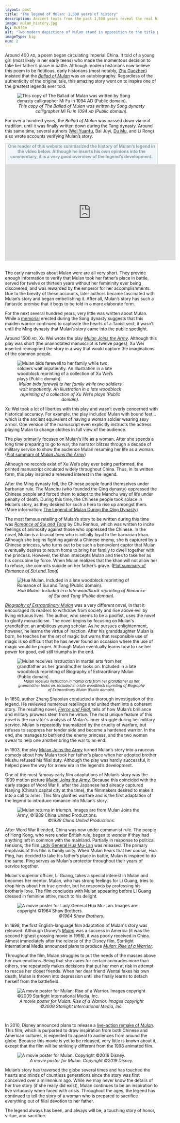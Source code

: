 ```yaml
---
layout: post
title: "The legend of Mulan: 1,500 years of history"
description: Ancient texts from the past 1,500 years reveal the real history behind the legend of Mulan and how it developed into what we have today.
image: mulan_history.jpg
bg: 8c6f4e
alt: "Two modern depictions of Mulan stand in opposition to the title page of the Qing dynasty novel <a href='/pages/qing/fierce_and_filial'>Fierce and Filial</a>. Artwork by Stella Su."
imageType: big
num: 2
---
```


Around 400 <small>AD</small>, a poem began circulating imperial China. It told of a young girl (most likely in her early teens) who made the momentous decision to take her father’s place in battle. Although modern historians now believe this poem to be fictitious, early historians (most notably, [Zhu Guozhen](/pages/ming/women_generals)) insisted that the *[Ballad of Mulan](/pages/northern_wei/ballad_of_mulan)* was an autobiography. Regardless of the authenticity of the original tale, this amazing story went on to inspire one of the greatest legends ever told.

<figure  class="float left">
<img src="/assets/images/articles/ballad_of_mulan_song_dynasty_mu_fu.jpg" alt="This copy of The Ballad of Mulan was written by Song dynasty calligrapher Mi Fu in 1094 AD (Public domain)." />
<figcaption style="text-align: center;"><i>This copy of The Ballad of Mulan was written by Song dynasty calligrapher Mi Fu in 1094 <small>AD</small> (Public domain).</i></figcaption>
</figure>

For over a hundred years, the *Ballad of Mulan* was passed down via oral tradition, until it was finally written down during the Tang dynasty. Around this same time, several authors ([Wei Yuanfu](/pages/tang/song_of_mulan), Bai Juyi, [Du Mu](/pages/tang/mulan_temple_du_mu), and Li Rong) also wrote accounts verifying Mulan’s story.

<div style="background:#F1F6FB;border:#D6DFD8 2px solid;vertical-align:middle;text-align:center;color:#879F9F"><b>One reader of this website summarized the history of Mulan’s legend in the video below. Although he inserts his own opinions into the commentary, it is a very good overview of the legend’s development.</b><br /><br /><iframe width="560" height="315" src="https://www.youtube.com/embed/u9ccDA-9c_0" frameborder="0" allow="accelerometer; autoplay; encrypted-media; gyroscope; picture-in-picture" allowfullscreen></iframe></div>
<br />

The early narratives about Mulan were are all very short. They provide enough information to verify that Mulan took her father’s place in battle, served for twelve or thirteen years without her femininity ever being discovered, and was rewarded by the emperor for her accomplishments. Due to the brevity of these accounts, later authors became fascinated with Mulan’s story and began embellishing it. After all, Mulan’s story has such a fantastic premise that it begs to be told in a more elaborate form.

For the next several hundred years, very little was written about Mulan. While a [memorial](/pages/yuan/memorial_filial_general) erected during the Song dynasty suggests that this maiden warrior continued to captivate the hearts of a Taoist sect, it wasn’t until the Ming dynasty that Mulan’s story came into the public spotlight.

Around 1500 <small>AD</small>, Xu Wei wrote the play *[Mulan Joins the Army](/pages/ming/mulan_joins_the_army_xu_wei)*. Although this play was short (the unannotated manuscript is twelve pages), Xu Wei inserted reimagined the story in a way that would capture the imaginations of the common people.

<figure  class="float right" style="max-width: 350px;">
<img style="max-width: 350px;" src="/assets/images/articles/mulan_bids_farewell_to_her_family_while_two_soldiers_wait_impatiently.jpg" alt="Mulan bids farewell to her family while two soldiers wait impatiently. An Illustration in a late woodblock reprinting of a collection of Xu Wei’s plays (Public domain)." />
<figcaption style="text-align: center;"><i>Mulan bids farewell to her family while two soldiers wait impatiently. An Illustration in a late woodblock reprinting of a collection of Xu Wei’s plays (Public domain).</i></figcaption>
</figure>

Xu Wei took a lot of liberties with this play and wasn’t overly concerned with historical accuracy. For example, the play included Mulan with bound feet… which is the ancient equivalent of having a woman soldier wearing sexy armor. One version of the manuscript even explicitly instructs the actress playing Mulan to change clothes in full view of the audience.

The play primarily focuses on Mulan's life as a woman. After she spends a long time preparing to go to war, the narrator blitzes through a decade of military service to show the audience Mulan resuming her life as a woman. ([Plot summary of *Mulan Joins the Army*](/pages/ming/mulan_joins_the_army_xu_wei))

Although no records exist of Xu Wei’s play ever being performed, the printed manuscript circulated widely throughout China. Thus, in its written form, this play inspired a renewed interest in the legend.

After the Ming dynasty fell, the Chinese people found themselves under barbarian rule. The Manchu (who founded the Qing dynasty) oppressed the Chinese people and forced them to adapt to the Manchu way of life under penalty of death. During this time, the Chinese people took solace in Mulan’s story, as they desired for such a hero to rise up amongst them. (More information: [The Legend of Mulan During the Qing Dynasty](/pages/qing/legend_of_mulan_qing_dynasty))

The most famous retelling of Mulan’s story to be written during this time was *[Romance of Sui and Tang](/pages/qing/romance_of_sui_and_tang)* by Chu Renhuo, which was written to incite feelings of animosity against those who oppressed the Chinese. In the novel, Mulan is a biracial teen who is initially loyal to the barbarian khan. Although she begins fighting against a Chinese enemy, she is captured by a Chinese princess, who turns out to be such a benevolent captor that Mulan eventually desires to return home to bring her family to dwell together with the princess. However, the khan intercepts Mulan and tries to take her as his concubine by force. When Mulan realizes that the khan will not allow her to refuse, she commits suicide on her father’s grave. ([Plot summary of *Romance of Sui and Tang*](https://mulanbook.com/pages/qing/romance_of_sui_and_tang))

<figure  class="float left">
<img  src="/assets/images/articles/hua_mulan_romance_of_sui_and_tang.jpg" alt="Hua Mulan. Included in a late woodblock reprinting of Romance of Sui and Tang (Public domain)." />
<figcaption style="text-align: center;"><i>Hua Mulan. Included in a late woodblock reprinting of Romance of Sui and Tang (Public domain).</i></figcaption>
</figure>

*[Biography of Extraordinary Mulan](/pages/qing/biography_of_extraordinary_mulan)* was a very different novel, in that it encouraged its readers to withdraw from society and rise above evil by living virtuous lives. The author, who seems to be a pacifist, uses the novel to glorify monasticism. The novel begins by focusing on Mulan's grandfather, an ambitious young scholar. As he pursues enlightenment, however, he learns the virtue of inaction. After his granddaughter Mulan is born, he teaches her the art of magic but warns that responsible use of magic is so difficult that he has never found an occasion where the use of magic would be proper. Although Mulan eventually learns how to use her power for good, evil still triumphs in the end.

<figure  class="float right">
<img  src="/assets/images/articles/mulan_training_martial_arts_grandfather_biography_of_extraordinary_mulan.png" alt="Mulan receives instruction in martial arts from her grandfather as her grandmother looks on. Included in a late woodblock reprinting of Biography of Extraordinary Mulan (Public domain)." />
<figcaption style="text-align: center;"><i><small>Mulan receives instruction in martial arts from her grandfather as her grandmother looks on. Included in a late woodblock reprinting of Biography of Extraordinary Mulan (Public domain).</small></i></figcaption>
</figure>

In 1850, author Zhang Shaoxian conducted a thorough investigation of the legend. He reviewed numerous retellings and united them into a coherent story. The resulting novel, *[Fierce and Filial](/pages/qing/fierce_and_filial)*, tells of how Mulan’s brilliance and military prowess stem from he virtue. The most unique feature of this novel is the narrator's analysis of Mulan's inner struggle during her military service. Mulan is repeatedly traumatized by the cruelty of warfare, but refuses to suppress her tender side and become a hardened warrior. In the end, she manages to befriend the enemy princess, and the two women swear to help one another bring the war to an end.

In 1903, the play [Mulan Joins the Army](/pages/qing/mulan_joins_the_army_1903) turned Mulan’s story into a raucous comedy about how Mulan took her father’s place when her adopted brother Mushu refused his filial duty. Although the play was hardly successful, it helped pave the way for a new era in the legend’s development.

One of the most famous early film adaptations of Mulan’s story was the 1939 motion picture *[Mulan Joins the Army](/pages/post_imperial/mulan_joins_the_army_1939_film)*. Because this coincided with the early stages of Word War II, after the Japanese had already captured Nanjing (China’s capital city at the time), the filmmakers desired to make it into a call to arms. This film glorifies warfare and is the first adaptation of the legend to introduce romance into Mulan’s story.

<figure  class="float left">
<img src="/assets/images/articles/mulan_joins_the_army_1939_triumphant_return.jpg" alt="Mulan returns in triumph. Images are from Mulan Joins the Army, &copy;1939 China United Productions." />
<figcaption style="text-align: center;"><i>&copy;1939 China United Productions.</i></figcaption>
</figure>

After Word War II ended, China was now under communist rule. The people of Hong Kong, who were under British rule, began to wonder if they had anything left in common with the mainland. Partially in response to political tensions, the film [Lady General Hua Mu-Lan](/pages/post_imperial/lady_general_hua_mulan) was released. The primary emphasis of this film is family unity. When Mulan hears that her cousin, Hua Ping, has decided to take his father’s place in battle, Mulan is inspired to do the same. Ping serves as Mulan's protector throughout their years of service together.

Mulan's superior officer, Li Guang, takes a special interest in Mulan and becomes her mentor. Mulan, who has strong feelings for Li Guang, tries to drop hints about her true gender, but he responds by professing his brotherly love. The film concludes with Mulan appearing before Li Guang dressed in feminine attire, much to his delight.

<figure  class="float right">
<img  src="/assets/images/articles/lady_general_hua_mulan_movie_poster.jpg" alt="A movie poster for Lady General Hua Mu-Lan. Images are copyright &copy;1964 Shaw Brothers." />
<figcaption style="text-align: center;"><i>&copy;1964 Shaw Brothers.</i></figcaption>
</figure>

In 1998, the first English-language film adaptation of Mulan's story was released. Although Disney’s *[Mulan](/pages/post_imperial/disneys_mulan)* was a success in America (it was the second highest grossing movie in 1998), it was poorly received in China. Almost immediately after the release of the Disney film, Starlight International Media announced plans to produce *[Mulan: Rise of a Warrior](/pages/post_imperial/mulan_rise_of_a_warrior)*.

Throughout the film, Mulan struggles to put the needs of the masses above her own emotions. Being that she cares for certain comrades more than others, she repeatedly makes decisions that put her men at risk in attempt to rescue her closet friends. When her dear friend Wentai fakes his own death, Mulan is thrown into depression until she finally learns to detach herself from the battlefield.

<figure  class="float left">
<img  src="/assets/images/articles/mulan_rise_of_a_warrior_movie_poster.jpg" alt="A movie poster for Mulan: Rise of a Warrior. Images copyright &copy;2009 Starlight International Media, Inc." />
<figcaption style="text-align: center;"><i>A movie poster for Mulan: Rise of a Warrior. Images copyright &copy;2009 Starlight International Media, Inc.</i></figcaption>
</figure><br />

In 2010, Disney announced plans to release a [live-action remake of *Mulan*](/pages/post_imperial/disneys_live_action_mulan). This film, which is purported to draw inspiration from both Chinese and American cultures, is expected to appeal to audiences from around the globe. Because this movie is yet to be released, very little is known about it, except that the film will be strikingly different from the 1998 animated film.

<figure  class="float right">
<img src="/assets/images/articles/disneys_live_action_mulan_movie_poster.jpg" alt="A movie poster for Mulan. Copyright &copy;2019 Disney." />
<figcaption style="text-align: center;"><i>A movie poster for Mulan. Copyright &copy;2019 Disney. </i></figcaption>
</figure>

Mulan’s story has traversed the globe several times and has touched the hearts and minds of countless generations since the story was first conceived over a millennium ago. While we may never know the details of her true story (if she really did exist), Mulan continues to be an inspiration to live virtuously when faced with crisis. Throughout the ages, the legend has continued to tell the story of a woman who is prepared to sacrifice everything out of filial devotion to her father.

The legend always has been, and always will be, a touching story of honor, virtue, and sacrifice.

<script type="text/javascript" src="/assets/js/float.js"></script>
